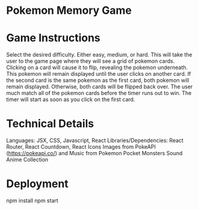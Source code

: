 # Pokemon Memory Game  


# Game Instructions 

Select the desired difficulty. Either easy, medium, or hard. This will take the user to the game page where they will see a grid of pokemon cards. 
Clicking on a card will cause it to flip, revealing the pokemon underneath. This pokemon will remain displayed until the user clicks on another 
card. If the second card is the same pokemon as the first card, both pokemon will remain displayed. Otherwise, both cards will be flipped back over.
The user much match all of the pokemon cards before the timer runs out to win. The timer will start as soon as you click on the first card. 

# Technical Details 

Languages: JSX, CSS, Javascript, React
Libraries/Dependencies: React Router, React Countdown, React Icons
Images from PokeAPI (https://pokeapi.co/) and Music from Pokemon Pocket Monsters Sound Anime Collection

<!-- TODO Write about basic code logic -->




# Deployment 

npm install 
npm start 



